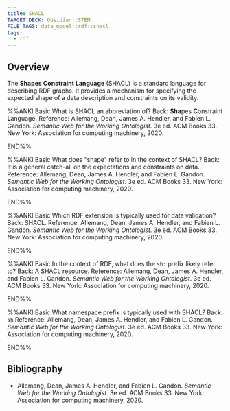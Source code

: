 ```yaml
---
title: SHACL
TARGET DECK: Obsidian::STEM
FILE TAGS: data_model::rdf::shacl
tags:
  - rdf
---
```


## Overview

The **Shapes Constraint Language** (SHACL) is a standard language for describing RDF graphs. It provides a mechanism for specifying the expected shape of a data description and constraints on its validity.

%%ANKI
Basic
What is SHACL an abbreviation of?
Back: **Sha**pes **C**onstraint **L**anguage.
Reference: Allemang, Dean, James A. Hendler, and Fabien L. Gandon. _Semantic Web for the Working Ontologist_. 3e ed. ACM Books 33. New York: Association for computing machinery, 2020.
<!--ID: 1737686511626-->
END%%

%%ANKI
Basic
What does "shape" refer to in the context of SHACL?
Back: It is a general catch-all on the expectations and constraints on data.
Reference: Allemang, Dean, James A. Hendler, and Fabien L. Gandon. _Semantic Web for the Working Ontologist_. 3e ed. ACM Books 33. New York: Association for computing machinery, 2020.
<!--ID: 1737686511632-->
END%%

%%ANKI
Basic
Which RDF extension is typically used for data validation?
Back: SHACL.
Reference: Allemang, Dean, James A. Hendler, and Fabien L. Gandon. _Semantic Web for the Working Ontologist_. 3e ed. ACM Books 33. New York: Association for computing machinery, 2020.
<!--ID: 1737686511634-->
END%%

%%ANKI
Basic
In the context of RDF, what does the `sh:` prefix likely refer to?
Back: A SHACL resource.
Reference: Allemang, Dean, James A. Hendler, and Fabien L. Gandon. _Semantic Web for the Working Ontologist_. 3e ed. ACM Books 33. New York: Association for computing machinery, 2020.
<!--ID: 1737686511637-->
END%%

%%ANKI
Basic
What namespace prefix is typically used with SHACL?
Back: `sh`
Reference: Allemang, Dean, James A. Hendler, and Fabien L. Gandon. _Semantic Web for the Working Ontologist_. 3e ed. ACM Books 33. New York: Association for computing machinery, 2020.
<!--ID: 1737686511640-->
END%%

## Bibliography

* Allemang, Dean, James A. Hendler, and Fabien L. Gandon. _Semantic Web for the Working Ontologist_. 3e ed. ACM Books 33. New York: Association for computing machinery, 2020.